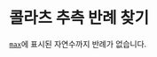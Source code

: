<h1>콜라츠 추측 반례 찾기</h1>

<a href="https://github.com/MathematicsResearch/Find-Collatz-Conjecture-Counterexamples-from-2-to-the-68th-power/blob/main/max"><code>max</code></a>에 표시된 자연수까지 반례가 없습니다.
